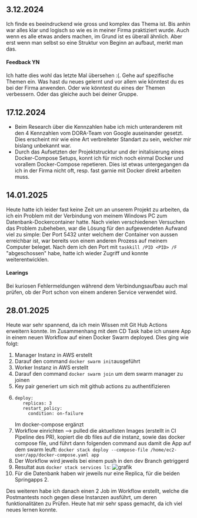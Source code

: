 ## 3.12.2024
Ich finde es beeindruckend wie gross und komplex das Thema ist. Bis anhin war alles klar und logisch so wie es in meiner Firma praktiziert wurde. Auch wenn es alle etwas anders machen, im Grund ist es überall ähnlich. 
Aber erst wenn man selbst so eine Struktur von Beginn an aufbaut, merkt man das.

#### Feedback YN
Ich hatte dies wohl das letzte Mal übersehen :(. Gehe auf spezifische Themen ein. Was hast du neues gelernt und vor allem wie könntest du es bei der Firma anwenden. Oder wie könntest du eines der Themen verbessern. Oder das gleiche auch bei deiner Gruppe.

## 17.12.2024
- Beim Research über die Kennzahlen habe ich mich unteranderem mit den 4 Kennzahlen vom DORA-Team von Google auseinander gesetzt. Dies erscheint mir wie eine Art verbreiteter Standart zu sein, welcher mir bislang unbekannt war.
- Durch das Aufsetzten der Projektstrucktur und der initalisierung eines Docker-Compose Setups,  konnt ich für mich noch einmal Docker und vorallem Docker-Compose repetieren. Dies ist etwas untergegangen da ich in der Firma nicht oft, resp. fast garnie mit Docker direkt arbeiten muss.
  
## 14.01.2025
Heute hatte ich leider fast keine Zeit um an unserem Projekt zu arbeiten, da ich ein Problem mit der Verbindung von meinem Windows PC zum Datenbank-Dockercontainer hatte. Nach vielen verschiedenen Versuchen das Problem zubeheben, war die Lösung für den aufgewendeten Aufwand viel zu simple:
Der Port 5432 unter welchem der Container von aussen erreichbar ist, war bereits von einem anderen Prozess auf meinem Computer beleget. Nach dem ich den Port mit ```taskkill /PID <PID> /F``` "abgeschossen" habe, hatte ich wieder Zugriff und konnte weiterentwicklen.
#### Learings
Bei kuriosen Fehlermeldungen während dem Verbindungsaufbau auch mal prüfen, ob der Port schon von einem anderen Service verwendet wird. 

## 28.01.2025
Heute war sehr spannend, da ich mein Wissen mit Git Hub Actions erweitern konnte. Im Zusammenhang mit dem CD Task habe ich unsere App in einem neuen Workflow auf einen Docker Swarm deployed. Dies ging wie folgt:
1. Manager Instanz in AWS erstellt
2. Darauf den command ```docker swarm init```ausgeführt
3. Worker Instanz in AWS erstellt
4. Darauf den command ```docker swarm join``` um dem swarm manager zu joinen
5. Key pair generiert um sich mit github actions zu authentifizieren
6. ```
   deploy:
      replicas: 3
      restart_policy:
        condition: on-failure
   ```
   Im docker-compose ergänzt
7. Workflow einrichten --> pulled die aktuellsten Images (erstellt in CI Pipeline des PR), kopiert die db files auf die instanz, sowie das docker compose file, und führt dann folgenden command aus damit die App auf dem swarm leuft: ```docker stack deploy --compose-file /home/ec2-user/app/docker-compose.yaml app```
8. Der Workflow wird jeweils bei einem push in den dev Branch getriggerd
9. Resultat aus ```docker stack services ls```:
![grafik](https://github.com/user-attachments/assets/f8cefaf8-70fb-4502-8169-7564108faec0)
10. Für die Datenbank haben wir jeweils nur eine Replica, für die beiden Springapps 2.

Des weiteren habe ich danach einen 2 Job im Workflow erstellt, welche die Postmantests noch gegen diese Instanzen ausführt, um deren funktionalitäten zu Prüfen.
Heute hat mir sehr spass gemacht, da ich viel neues lernen konnte.


